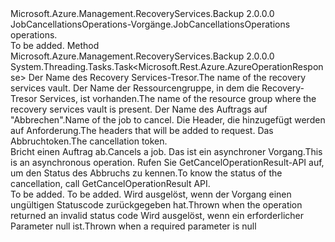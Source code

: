 <Type Name="IJobCancellationsOperations" FullName="Microsoft.Azure.Management.RecoveryServices.Backup.IJobCancellationsOperations">
  <TypeSignature Language="C#" Value="public interface IJobCancellationsOperations" />
  <TypeSignature Language="ILAsm" Value=".class public interface auto ansi abstract IJobCancellationsOperations" />
  <TypeSignature Language="DocId" Value="T:Microsoft.Azure.Management.RecoveryServices.Backup.IJobCancellationsOperations" />
  <TypeSignature Language="VB.NET" Value="Public Interface IJobCancellationsOperations" />
  <TypeSignature Language="F#" Value="type IJobCancellationsOperations = interface" />
  <AssemblyInfo>
    <AssemblyName>Microsoft.Azure.Management.RecoveryServices.Backup</AssemblyName>
    <AssemblyVersion>2.0.0.0</AssemblyVersion>
  </AssemblyInfo>
  <Interfaces />
  <Docs>
    <summary>
            <span data-ttu-id="b39d9-101">JobCancellationsOperations-Vorgänge.</span><span class="sxs-lookup"><span data-stu-id="b39d9-101">JobCancellationsOperations operations.</span></span>
            </summary>
    <remarks>To be added.</remarks>
  </Docs>
  <Members>
    <Member MemberName="TriggerWithHttpMessagesAsync">
      <MemberSignature Language="C#" Value="public System.Threading.Tasks.Task&lt;Microsoft.Rest.Azure.AzureOperationResponse&gt; TriggerWithHttpMessagesAsync (string vaultName, string resourceGroupName, string jobName, System.Collections.Generic.Dictionary&lt;string,System.Collections.Generic.List&lt;string&gt;&gt; customHeaders = null, System.Threading.CancellationToken cancellationToken = null);" />
      <MemberSignature Language="ILAsm" Value=".method public hidebysig newslot virtual instance class System.Threading.Tasks.Task`1&lt;class Microsoft.Rest.Azure.AzureOperationResponse&gt; TriggerWithHttpMessagesAsync(string vaultName, string resourceGroupName, string jobName, class System.Collections.Generic.Dictionary`2&lt;string, class System.Collections.Generic.List`1&lt;string&gt;&gt; customHeaders, valuetype System.Threading.CancellationToken cancellationToken) cil managed" />
      <MemberSignature Language="DocId" Value="M:Microsoft.Azure.Management.RecoveryServices.Backup.IJobCancellationsOperations.TriggerWithHttpMessagesAsync(System.String,System.String,System.String,System.Collections.Generic.Dictionary{System.String,System.Collections.Generic.List{System.String}},System.Threading.CancellationToken)" />
      <MemberSignature Language="F#" Value="abstract member TriggerWithHttpMessagesAsync : string * string * string * System.Collections.Generic.Dictionary&lt;string, System.Collections.Generic.List&lt;string&gt;&gt; * System.Threading.CancellationToken -&gt; System.Threading.Tasks.Task&lt;Microsoft.Rest.Azure.AzureOperationResponse&gt;" Usage="iJobCancellationsOperations.TriggerWithHttpMessagesAsync (vaultName, resourceGroupName, jobName, customHeaders, cancellationToken)" />
      <MemberType>Method</MemberType>
      <AssemblyInfo>
        <AssemblyName>Microsoft.Azure.Management.RecoveryServices.Backup</AssemblyName>
        <AssemblyVersion>2.0.0.0</AssemblyVersion>
      </AssemblyInfo>
      <ReturnValue>
        <ReturnType>System.Threading.Tasks.Task&lt;Microsoft.Rest.Azure.AzureOperationResponse&gt;</ReturnType>
      </ReturnValue>
      <Parameters>
        <Parameter Name="vaultName" Type="System.String" />
        <Parameter Name="resourceGroupName" Type="System.String" />
        <Parameter Name="jobName" Type="System.String" />
        <Parameter Name="customHeaders" Type="System.Collections.Generic.Dictionary&lt;System.String,System.Collections.Generic.List&lt;System.String&gt;&gt;" />
        <Parameter Name="cancellationToken" Type="System.Threading.CancellationToken" />
      </Parameters>
      <Docs>
        <param name="vaultName">
            <span data-ttu-id="b39d9-102">Der Name des Recovery Services-Tresor.</span><span class="sxs-lookup"><span data-stu-id="b39d9-102">The name of the recovery services vault.</span></span>
            </param>
        <param name="resourceGroupName">
            <span data-ttu-id="b39d9-103">Der Name der Ressourcengruppe, in dem die Recovery-Tresor Services, ist vorhanden.</span><span class="sxs-lookup"><span data-stu-id="b39d9-103">The name of the resource group where the recovery services vault is present.</span></span>
            </param>
        <param name="jobName">
            <span data-ttu-id="b39d9-104">Der Name des Auftrags auf "Abbrechen".</span><span class="sxs-lookup"><span data-stu-id="b39d9-104">Name of the job to cancel.</span></span>
            </param>
        <param name="customHeaders">
            <span data-ttu-id="b39d9-105">Die Header, die hinzugefügt werden auf Anforderung.</span><span class="sxs-lookup"><span data-stu-id="b39d9-105">The headers that will be added to request.</span></span>
            </param>
        <param name="cancellationToken">
            <span data-ttu-id="b39d9-106">Das Abbruchtoken.</span><span class="sxs-lookup"><span data-stu-id="b39d9-106">The cancellation token.</span></span>
            </param>
        <summary>
            <span data-ttu-id="b39d9-107">Bricht einen Auftrag ab.</span><span class="sxs-lookup"><span data-stu-id="b39d9-107">Cancels a job.</span></span> <span data-ttu-id="b39d9-108">Das ist ein asynchroner Vorgang.</span><span class="sxs-lookup"><span data-stu-id="b39d9-108">This is an asynchronous operation.</span></span> <span data-ttu-id="b39d9-109">Rufen Sie GetCancelOperationResult-API auf, um den Status des Abbruchs zu kennen.</span><span class="sxs-lookup"><span data-stu-id="b39d9-109">To know the status of the cancellation, call GetCancelOperationResult API.</span></span>
            </summary>
        <returns>To be added.</returns>
        <remarks>To be added.</remarks>
        <exception cref="T:Microsoft.Rest.Azure.CloudException">
            <span data-ttu-id="b39d9-110">Wird ausgelöst, wenn der Vorgang einen ungültigen Statuscode zurückgegeben hat.</span><span class="sxs-lookup"><span data-stu-id="b39d9-110">Thrown when the operation returned an invalid status code</span></span>
            </exception>
        <exception cref="T:Microsoft.Rest.ValidationException">
            <span data-ttu-id="b39d9-111">Wird ausgelöst, wenn ein erforderlicher Parameter null ist.</span><span class="sxs-lookup"><span data-stu-id="b39d9-111">Thrown when a required parameter is null</span></span>
            </exception>
      </Docs>
    </Member>
  </Members>
</Type>